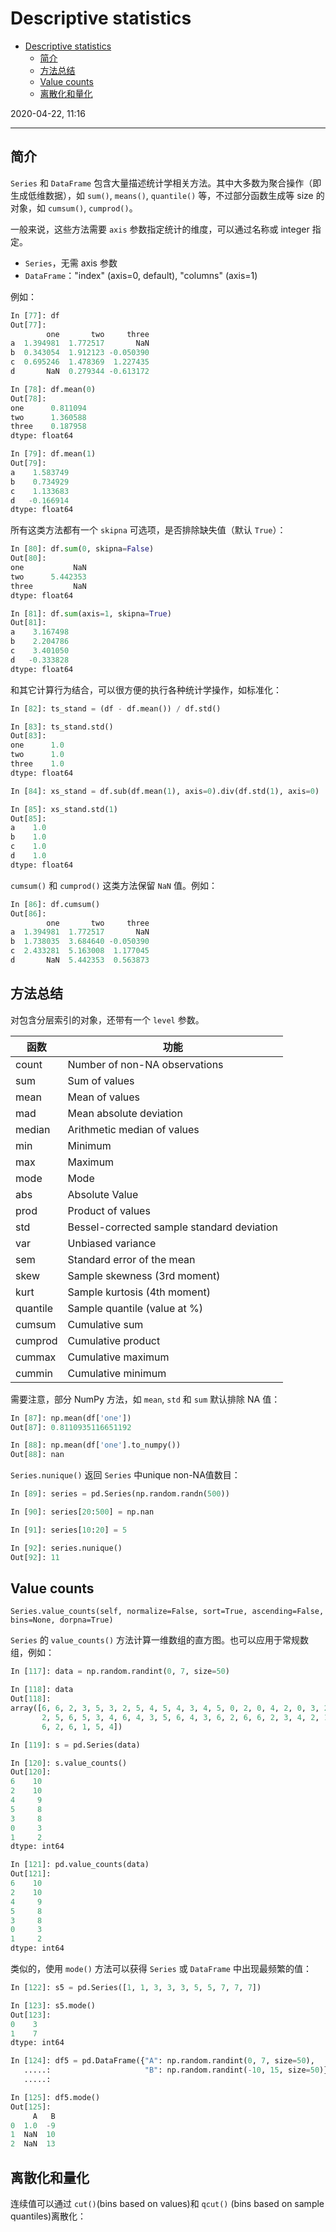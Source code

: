 # Descriptive statistics

- [Descriptive statistics](#descriptive-statistics)
  - [简介](#%e7%ae%80%e4%bb%8b)
  - [方法总结](#%e6%96%b9%e6%b3%95%e6%80%bb%e7%bb%93)
  - [Value counts](#value-counts)
  - [离散化和量化](#%e7%a6%bb%e6%95%a3%e5%8c%96%e5%92%8c%e9%87%8f%e5%8c%96)

2020-04-22, 11:16
***

## 简介

`Series` 和 `DataFrame` 包含大量描述统计学相关方法。其中大多数为聚合操作（即生成低维数据），如 `sum()`, `means()`, `quantile()` 等，不过部分函数生成等 size 的对象，如 `cumsum()`, `cumprod()`。

一般来说，这些方法需要 `axis` 参数指定统计的维度，可以通过名称或 integer 指定。

- `Series`，无需 axis 参数
- `DataFrame`："index" (axis=0, default), "columns" (axis=1)

例如：

```py
In [77]: df
Out[77]:
        one       two     three
a  1.394981  1.772517       NaN
b  0.343054  1.912123 -0.050390
c  0.695246  1.478369  1.227435
d       NaN  0.279344 -0.613172

In [78]: df.mean(0)
Out[78]:
one      0.811094
two      1.360588
three    0.187958
dtype: float64

In [79]: df.mean(1)
Out[79]:
a    1.583749
b    0.734929
c    1.133683
d   -0.166914
dtype: float64
```

所有这类方法都有一个 `skipna` 可选项，是否排除缺失值（默认 `True`）：

```py
In [80]: df.sum(0, skipna=False)
Out[80]:
one           NaN
two      5.442353
three         NaN
dtype: float64

In [81]: df.sum(axis=1, skipna=True)
Out[81]:
a    3.167498
b    2.204786
c    3.401050
d   -0.333828
dtype: float64
```

和其它计算行为结合，可以很方便的执行各种统计学操作，如标准化：

```py
In [82]: ts_stand = (df - df.mean()) / df.std()

In [83]: ts_stand.std()
Out[83]:
one      1.0
two      1.0
three    1.0
dtype: float64

In [84]: xs_stand = df.sub(df.mean(1), axis=0).div(df.std(1), axis=0)

In [85]: xs_stand.std(1)
Out[85]:
a    1.0
b    1.0
c    1.0
d    1.0
dtype: float64
```

`cumsum()` 和 `cumprod()` 这类方法保留 `NaN` 值。例如：

```py
In [86]: df.cumsum()
Out[86]:
        one       two     three
a  1.394981  1.772517       NaN
b  1.738035  3.684640 -0.050390
c  2.433281  5.163008  1.177045
d       NaN  5.442353  0.563873
```

## 方法总结

对包含分层索引的对象，还带有一个 `level` 参数。

| 函数     | 功能                                       |
| -------- | ------------------------------------------ |
| count    | Number of non-NA observations              |
| sum      | Sum of values                              |
| mean     | Mean of values                             |
| mad      | Mean absolute deviation                    |
| median   | Arithmetic median of values                |
| min      | Minimum                                    |
| max      | Maximum                                    |
| mode     | Mode                                       |
| abs      | Absolute Value                             |
| prod     | Product of values                          |
| std      | Bessel-corrected sample standard deviation |
| var      | Unbiased variance                          |
| sem      | Standard error of the mean                 |
| skew     | Sample skewness (3rd moment)               |
| kurt     | Sample kurtosis (4th moment)               |
| quantile | Sample quantile (value at %)               |
| cumsum   | Cumulative sum                             |
| cumprod  | Cumulative product                         |
| cummax   | Cumulative maximum                         |
| cummin   | Cumulative minimum                         |

需要注意，部分 NumPy 方法，如 `mean`, `std` 和 `sum` 默认排除 NA 值：

```py
In [87]: np.mean(df['one'])
Out[87]: 0.8110935116651192

In [88]: np.mean(df['one'].to_numpy())
Out[88]: nan
```

`Series.nunique()` 返回 `Series` 中unique non-NA值数目：

```py
In [89]: series = pd.Series(np.random.randn(500))

In [90]: series[20:500] = np.nan

In [91]: series[10:20] = 5

In [92]: series.nunique()
Out[92]: 11
```

## Value counts

`Series.value_counts(self, normalize=False, sort=True, ascending=False, bins=None, dorpna=True)`

`Series` 的 `value_counts()` 方法计算一维数组的直方图。也可以应用于常规数组，例如：

```py
In [117]: data = np.random.randint(0, 7, size=50)

In [118]: data
Out[118]:
array([6, 6, 2, 3, 5, 3, 2, 5, 4, 5, 4, 3, 4, 5, 0, 2, 0, 4, 2, 0, 3, 2,
       2, 5, 6, 5, 3, 4, 6, 4, 3, 5, 6, 4, 3, 6, 2, 6, 6, 2, 3, 4, 2, 1,
       6, 2, 6, 1, 5, 4])

In [119]: s = pd.Series(data)

In [120]: s.value_counts()
Out[120]:
6    10
2    10
4     9
5     8
3     8
0     3
1     2
dtype: int64

In [121]: pd.value_counts(data)
Out[121]:
6    10
2    10
4     9
5     8
3     8
0     3
1     2
dtype: int64
```

类似的，使用 `mode()` 方法可以获得 `Series` 或 `DataFrame` 中出现最频繁的值：

```py
In [122]: s5 = pd.Series([1, 1, 3, 3, 3, 5, 5, 7, 7, 7])

In [123]: s5.mode()
Out[123]:
0    3
1    7
dtype: int64

In [124]: df5 = pd.DataFrame({"A": np.random.randint(0, 7, size=50),
   .....:                     "B": np.random.randint(-10, 15, size=50)})
   .....:

In [125]: df5.mode()
Out[125]:
     A   B
0  1.0  -9
1  NaN  10
2  NaN  13
```

## 离散化和量化

连续值可以通过 `cut()`(bins based on values)和 `qcut()` (bins based on sample quantiles)离散化：

```

```